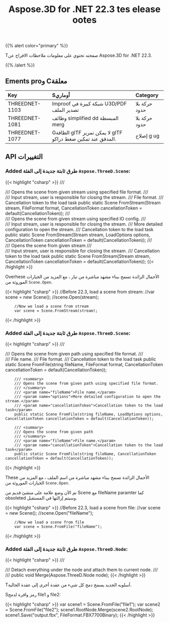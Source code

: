 ﻿---
title: Aspose.3D for .NET 22.3 tes elease ootes
type: docs
weight: 10
url: /ar/net/aspose-3d-for-net-22-3-release-notes/
description: Tانه الافراج عن الملاحظات من Aspose.3D for .NET 22.3.
---
{{% alert color="primary" %}}

Tصفحته تحتوي على معلومات ملاحظات الافراج عن Aspose.3D for .NET 22.3.

{{% /alert %}}
## **Ements proو Cمعلقة**

|**Key**|**Sأوماري**|**Category**|
|:- |:- |:- |
|THREEDNET-1103 |Improof شبكة كبيرة في U3D/PDF تصدير الملف|حركة بلا حدود|
|THREEDNET-1081 |وظائف simplified dd المبسطة merg|حركة بلا حدود|
|THREEDNET-1077 |Gالطاقة glTF لا يمكن تمرير glTF المدقق عند تمكين ضغط دراكو.|إصلاح g ug|


## API التغييرات ##


### Added طرق ثابتة جديدة إلى الفئة `Aspose.ThreeD.Scene`:

{{< highlight "csharp" >}}
        /// <summary>
        /// Opens the scene from given stream using specified file format.
        /// </summary>
        /// <param name="stream">Input stream, user is responsible for closing the stream.</param>
        /// <param name="format">File format.</param>
        /// <param name="cancellationToken">Cancellation token to the load task</param>
        public static Scene FromStream(Stream stream, FileFormat format, CancellationToken cancellationToken = default(CancellationToken));
        /// <summary>
        /// Opens the scene from given stream using specified IO config.
        /// </summary>
        /// <param name="stream">Input stream, user is responsible for closing the stream.</param>
        /// <param name="options">More detailed configuration to open the stream.</param>
        /// <param name="cancellationToken">Cancellation token to the load task</param>
        public static Scene FromStream(Stream stream, LoadOptions options, CancellationToken cancellationToken = default(CancellationToken));
        /// <summary>
        ///  Opens the scene from given stream
        /// </summary>
        /// <param name="stream">Input stream, user is responsible for closing the stream.</param>
        /// <param name="cancellationToken">Cancellation token to the load task</param>
        public static Scene FromStream(Stream stream, CancellationToken cancellationToken = default(CancellationToken));
{{< /highlight >}}

Overhese الأحمال الزائدة تسمح ببناء مشهد مباشرة من تيار ، مع المزيد من الخيارات الموروثة من `Scene.Open`.

{{< highlight "csharp" >}}
        //Before 22.3, load a scene from stream:
        //var scene = new Scene();
        //scene.Open(stream);

        //Now we load a scene from stream
        var scene = Scene.FromStream(stream);
{{< /highlight >}}


### Added طرق ثابتة جديدة إلى الفئة `Aspose.ThreeD.Scene`:

{{< highlight "csharp" >}}
        /// <summary>
        /// Opens the scene from given path using specified file format.
        /// </summary>
        /// <param name="fileName">File name.</param>
        /// <param name="format">File format.</param>
        /// <param name="cancellationToken">Cancellation token to the load task</param>
        public static Scene FromFile(string fileName, FileFormat format, CancellationToken cancellationToken = default(CancellationToken));

        /// <summary>
        /// Opens the scene from given path using specified file format.
        /// </summary>
        /// <param name="fileName">File name.</param>
        /// <param name="options">More detailed configuration to open the stream.</param>
        /// <param name="cancellationToken">Cancellation token to the load task</param>
        public static Scene FromFile(string fileName, LoadOptions options, CancellationToken cancellationToken = default(CancellationToken));

        /// <summary>
        /// Opens the scene from given path
        /// </summary>
        /// <param name="fileName">File name.</param>
        /// <param name="cancellationToken">Cancellation token to the load task</param>
        public static Scene FromFile(string fileName, CancellationToken cancellationToken = default(CancellationToken));


{{< /highlight >}}

These الأحمال الزائدة تسمح ببناء مشهد مباشرة من اسم الملف ، مع المزيد من الخيارات الموروثة من `Scene.Open`.

تم الآن وضع علامة على منشئ قديم من Scene مع fileName paramter كما obsoleted وسيتم إزالتها في المستقبل.

{{< highlight "csharp" >}}
        //Before 22.3, load a scene from file:
        //var scene = new Scene();
        //scene.Open("fileName");

        //Now we load a scene from file
        var scene = Scene.FromFile("fileName");
{{< /highlight >}}




### Added طرق ثابتة جديدة إلى الفئة `Aspose.ThreeD.Node`:

{{< highlight "csharp" >}}
        /// <summary>
        /// Detach everything under the node and attach them to current node.
        /// </summary>
        /// <param name="node"></param>
        public void Merge(Aspose.ThreeD.Node node);
{{< /highlight >}}


Tأسلوبه الجديد يسمح دمج كل شيء من عقدة أخرى إلى عقدة الحالية.

Sرمز وافرة لدمج file1 و file2:

{{< highlight "csharp" >}}
        var scene1 = Scene.FromFile("file1");
        var scene2 = Scene.FromFile("file2");
        scene1.RootNode.Merge(scene2.RootNode);
        scene1.Save("output.fbx", FileFormat.FBX7700Binary);
{{< /highlight >}}

